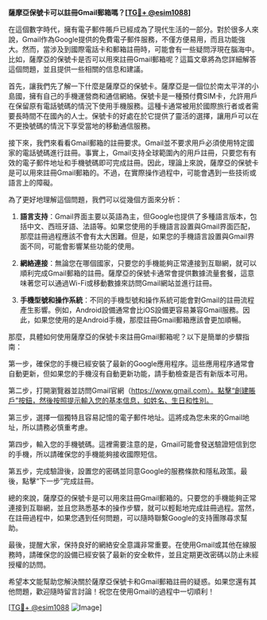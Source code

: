 **薩摩亞保號卡可以註冊Gmail郵箱嗎？[[TG💪+ @esim1088](https://t.me/s/esim1088)]**

在這個數字時代，擁有電子郵件賬戶已經成為了現代生活的一部分。對於很多人來說，Gmail作為Google提供的免費電子郵件服務，不僅方便易用，而且功能強大。然而，當涉及到國際電話卡和郵箱註冊時，可能會有一些疑問浮現在腦海中。比如，薩摩亞的保號卡是否可以用來註冊Gmail郵箱呢？這篇文章將為您詳細解答這個問題，並且提供一些相關的信息和建議。

首先，讓我們先了解一下什麼是薩摩亞的保號卡。薩摩亞是一個位於南太平洋的小島國，擁有自己的手機運營商和通信網絡。保號卡是一種預付費SIM卡，允許用戶在保留原有電話號碼的情況下使用手機服務。這種卡通常被用於國際旅行者或者需要長時間不在國內的人士。保號卡的好處在於它提供了靈活的選擇，讓用戶可以在不更換號碼的情況下享受當地的移動通信服務。

接下來，我們來看看Gmail郵箱的註冊要求。Gmail並不要求用戶必須使用特定國家的電話號碼進行註冊。事實上，Gmail支持全球範圍內的用戶註冊，只要您有有效的電子郵件地址和手機號碼即可完成註冊。因此，理論上來說，薩摩亞的保號卡是可以用來註冊Gmail郵箱的。不過，在實際操作過程中，可能會遇到一些技術或語言上的障礙。

為了更好地理解這個問題，我們可以從幾個方面來分析：

1. **語言支持**：Gmail界面主要以英語為主，但Google也提供了多種語言版本，包括中文、西班牙語、法語等。如果您使用的手機語言設置與Gmail界面匹配，那麼註冊過程應該不會有太大困難。但是，如果您的手機語言設置與Gmail界面不同，可能會影響某些功能的使用。

2. **網絡連接**：無論您在哪個國家，只要您的手機能夠正常連接到互聯網，就可以順利完成Gmail郵箱的註冊。薩摩亞的保號卡通常會提供數據流量套餐，這意味著您可以通過Wi-Fi或移動數據來訪問Gmail網站並進行註冊。

3. **手機型號和操作系統**：不同的手機型號和操作系統可能會對Gmail的註冊流程產生影響。例如，Android設備通常會比iOS設備更容易兼容Gmail服務。因此，如果您使用的是Android手機，那麼註冊Gmail郵箱應該會更加順暢。

那麼，具體如何使用薩摩亞的保號卡來註冊Gmail郵箱呢？以下是簡單的步驟指南：

第一步，確保您的手機已經安裝了最新的Google應用程序。這些應用程序通常會自動更新，但如果您的手機沒有自動更新功能，請手動檢查是否有新版本可用。

第二步，打開瀏覽器並訪問Gmail官網（https://www.gmail.com）。點擊“創建賬戶”按鈕，然後按照提示輸入您的基本信息，如姓名、生日和性別。

第三步，選擇一個獨特且容易記憶的電子郵件地址。這將成為您未來的Gmail地址，所以請務必慎重考慮。

第四步，輸入您的手機號碼。這裡需要注意的是，Gmail可能會發送驗證短信到您的手機，所以請確保您的手機能夠接收國際短信。

第五步，完成驗證後，設置您的密碼並同意Google的服務條款和隱私政策。最後，點擊“下一步”完成註冊。

總的來說，薩摩亞的保號卡是可以用來註冊Gmail郵箱的。只要您的手機能夠正常連接到互聯網，並且您熟悉基本的操作步驟，就可以輕鬆地完成註冊過程。當然，在註冊過程中，如果您遇到任何問題，可以隨時聯繫Google的支持團隊尋求幫助。

最後，提醒大家，保持良好的網絡安全意識非常重要。在使用Gmail或其他在線服務時，請確保您的設備已經安裝了最新的安全軟件，並且定期更改密碼以防止未經授權的訪問。

希望本文能幫助您解決關於薩摩亞保號卡和Gmail郵箱註冊的疑惑。如果您還有其他問題，歡迎隨時留言討論！祝您在使用Gmail的過程中一切順利！

[[TG💪+ @esim1088](https://t.me/s/esim1088) ![Image](https://i.postimg.cc/4NQfJmqS/Snipaste-2025-05-13-00-14-12.png)]